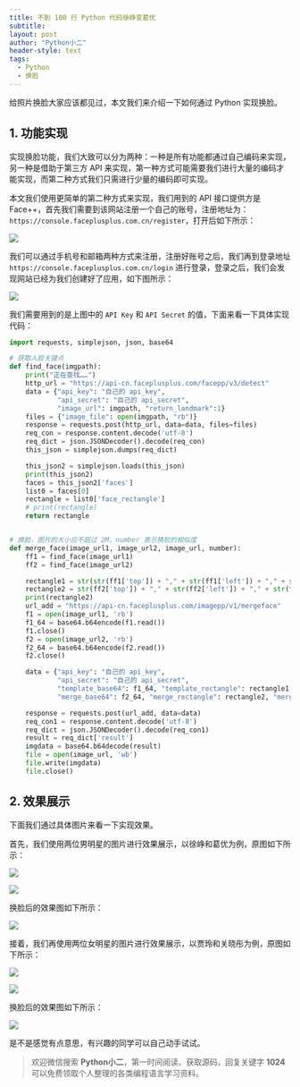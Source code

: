 ```yaml
---
title: 不到 100 行 Python 代码徐峥变葛优
subtitle: 
layout: post
author: "Python小二"
header-style: text
tags:
  - Python
  - 换脸
---
```


给照片换脸大家应该都见过，本文我们来介绍一下如何通过 Python 实现换脸。

## 1. 功能实现

实现换脸功能，我们大致可以分为两种：一种是所有功能都通过自己编码来实现，另一种是借助于第三方 API 来实现，第一种方式可能需要我们进行大量的编码才能实现，而第二种方式我们只需进行少量的编码即可实现。

本文我们使用更简单的第二种方式来实现，我们用到的 API 接口提供方是 Face++，首先我们需要到该网站注册一个自己的账号，注册地址为：`https://console.faceplusplus.com.cn/register`，打开后如下所示：

![](https://img-blog.csdnimg.cn/20200428220811670.PNG?x-oss-process=image/watermark,type_ZmFuZ3poZW5naGVpdGk,shadow_10,text_aHR0cHM6Ly9ibG9nLmNzZG4ubmV0L2l0eWFyZA==,size_16,color_FFFFFF,t_70)

我们可以通过手机号和邮箱两种方式来注册，注册好账号之后，我们再到登录地址 `https://console.faceplusplus.com.cn/login` 进行登录，登录之后，我们会发现网站已经为我们创建好了应用，如下图所示：

![](https://img-blog.csdnimg.cn/20200428220840447.PNG?x-oss-process=image/watermark,type_ZmFuZ3poZW5naGVpdGk,shadow_10,text_aHR0cHM6Ly9ibG9nLmNzZG4ubmV0L2l0eWFyZA==,size_16,color_FFFFFF,t_70)

我们需要用到的是上图中的 `API Key` 和 `API Secret` 的值，下面来看一下具体实现代码：

```python
import requests, simplejson, json, base64

# 获取人脸关键点
def find_face(imgpath):
    print("正在查找……")
    http_url = "https://api-cn.faceplusplus.com/facepp/v3/detect"
    data = {"api_key": "自己的 api_key",
            "api_secret": "自己的 api_secret",
            "image_url": imgpath, "return_landmark":1}
    files = {"image_file": open(imgpath, "rb")}
    response = requests.post(http_url, data=data, files=files)
    req_con = response.content.decode('utf-8')
    req_dict = json.JSONDecoder().decode(req_con)
    this_json = simplejson.dumps(req_dict)

    this_json2 = simplejson.loads(this_json)
    print(this_json2)
    faces = this_json2['faces']
    list0 = faces[0]
    rectangle = list0['face_rectangle']
    # print(rectangle)
    return rectangle


# 换脸，图片的大小应不超过 2M，number 表示换脸的相似度
def merge_face(image_url1, image_url2, image_url, number):
    ff1 = find_face(image_url1)
    ff2 = find_face(image_url2)

    rectangle1 = str(str(ff1['top']) + "," + str(ff1['left']) + "," + str(ff1['width']) + "," + str(ff1['height']))
    rectangle2 = str(ff2['top']) + "," + str(ff2['left']) + "," + str(ff2['width']) + "," + str(ff2['height'])
    print(rectangle2)
    url_add = "https://api-cn.faceplusplus.com/imagepp/v1/mergeface"
    f1 = open(image_url1, 'rb')
    f1_64 = base64.b64encode(f1.read())
    f1.close()
    f2 = open(image_url2, 'rb')
    f2_64 = base64.b64encode(f2.read())
    f2.close()

    data = {"api_key": "自己的 api_key",
            "api_secret": "自己的 api_secret",
            "template_base64": f1_64, "template_rectangle": rectangle1,
            "merge_base64": f2_64, "merge_rectangle": rectangle2, "merge_rate": number}

    response = requests.post(url_add, data=data)
    req_con1 = response.content.decode('utf-8')
    req_dict = json.JSONDecoder().decode(req_con1)
    result = req_dict['result']
    imgdata = base64.b64decode(result)
    file = open(image_url, 'wb')
    file.write(imgdata)
    file.close()
```

## 2. 效果展示

下面我们通过具体图片来看一下实现效果。

首先，我们使用两位男明星的图片进行效果展示，以徐峥和葛优为例，原图如下所示：

![](https://img-blog.csdnimg.cn/20200428221045122.jpg?x-oss-process=image/watermark,type_ZmFuZ3poZW5naGVpdGk,shadow_10,text_aHR0cHM6Ly9ibG9nLmNzZG4ubmV0L2l0eWFyZA==,size_16,color_FFFFFF,t_70)

![](https://img-blog.csdnimg.cn/20200428221058307.jpg?x-oss-process=image/watermark,type_ZmFuZ3poZW5naGVpdGk,shadow_10,text_aHR0cHM6Ly9ibG9nLmNzZG4ubmV0L2l0eWFyZA==,size_16,color_FFFFFF,t_70)

换脸后的效果图如下所示：

![](https://img-blog.csdnimg.cn/20200428221125653.jpg?x-oss-process=image/watermark,type_ZmFuZ3poZW5naGVpdGk,shadow_10,text_aHR0cHM6Ly9ibG9nLmNzZG4ubmV0L2l0eWFyZA==,size_16,color_FFFFFF,t_70)

接着，我们再使用两位女明星的图片进行效果展示，以贾玲和关晓彤为例，原图如下所示：

![](https://img-blog.csdnimg.cn/20200428221143375.jpg?x-oss-process=image/watermark,type_ZmFuZ3poZW5naGVpdGk,shadow_10,text_aHR0cHM6Ly9ibG9nLmNzZG4ubmV0L2l0eWFyZA==,size_16,color_FFFFFF,t_70)

![](https://img-blog.csdnimg.cn/20200428221206270.jpg?x-oss-process=image/watermark,type_ZmFuZ3poZW5naGVpdGk,shadow_10,text_aHR0cHM6Ly9ibG9nLmNzZG4ubmV0L2l0eWFyZA==,size_16,color_FFFFFF,t_70)

换脸后的效果图如下所示：

![](https://img-blog.csdnimg.cn/2020042822122688.jpg?x-oss-process=image/watermark,type_ZmFuZ3poZW5naGVpdGk,shadow_10,text_aHR0cHM6Ly9ibG9nLmNzZG4ubmV0L2l0eWFyZA==,size_16,color_FFFFFF,t_70)

是不是感觉有点意思，有兴趣的同学可以自己动手试试。

> 欢迎微信搜索 **Python小二**，第一时间阅读、获取源码，回复关键字 **1024** 可以免费领取个人整理的各类编程语言学习资料。